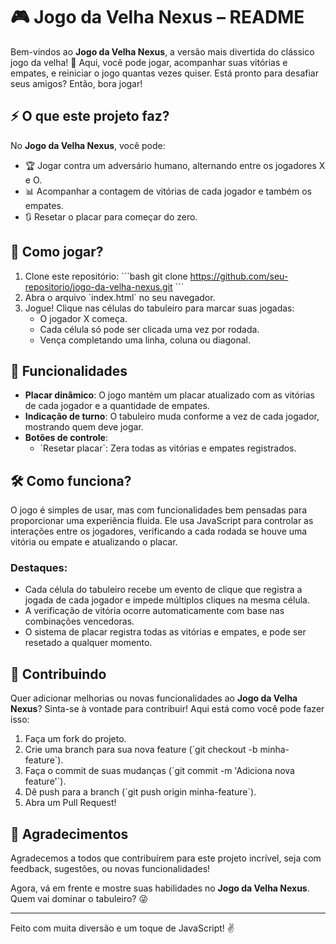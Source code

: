 # 🎮 Jogo da Velha Nexus – README

Bem-vindos ao **Jogo da Velha Nexus**, a versão mais divertida do clássico jogo da velha! 🚀 Aqui, você pode jogar, acompanhar suas vitórias e empates, e reiniciar o jogo quantas vezes quiser. Está pronto para desafiar seus amigos? Então, bora jogar!

## ⚡ O que este projeto faz?
No **Jogo da Velha Nexus**, você pode:
- 🏆 Jogar contra um adversário humano, alternando entre os jogadores X e O.
- 📊 Acompanhar a contagem de vitórias de cada jogador e também os empates.
- 🔃 Resetar o placar para começar do zero.

## 🚀 Como jogar?
1. Clone este repositório:
   \`\`\`bash
   git clone https://github.com/seu-repositorio/jogo-da-velha-nexus.git
   \`\`\`
2. Abra o arquivo \`index.html\` no seu navegador.
3. Jogue! Clique nas células do tabuleiro para marcar suas jogadas:
   - O jogador X começa.
   - Cada célula só pode ser clicada uma vez por rodada.
   - Vença completando uma linha, coluna ou diagonal.

## 🔧 Funcionalidades
- **Placar dinâmico**: O jogo mantém um placar atualizado com as vitórias de cada jogador e a quantidade de empates.
- **Indicação de turno**: O tabuleiro muda conforme a vez de cada jogador, mostrando quem deve jogar.
- **Botões de controle**:
  - \`Resetar placar\`: Zera todas as vitórias e empates registrados.

## 🛠️ Como funciona?
O jogo é simples de usar, mas com funcionalidades bem pensadas para proporcionar uma experiência fluida. Ele usa JavaScript para controlar as interações entre os jogadores, verificando a cada rodada se houve uma vitória ou empate e atualizando o placar.

### Destaques:
- Cada célula do tabuleiro recebe um evento de clique que registra a jogada de cada jogador e impede múltiplos cliques na mesma célula.
- A verificação de vitória ocorre automaticamente com base nas combinações vencedoras.
- O sistema de placar registra todas as vitórias e empates, e pode ser resetado a qualquer momento.

## 🤖 Contribuindo
Quer adicionar melhorias ou novas funcionalidades ao **Jogo da Velha Nexus**? Sinta-se à vontade para contribuir! Aqui está como você pode fazer isso:

1. Faça um fork do projeto.
2. Crie uma branch para sua nova feature (\`git checkout -b minha-feature\`).
3. Faça o commit de suas mudanças (\`git commit -m 'Adiciona nova feature'\`).
4. Dê push para a branch (\`git push origin minha-feature\`).
5. Abra um Pull Request!

## 🏅 Agradecimentos
Agradecemos a todos que contribuírem para este projeto incrível, seja com feedback, sugestões, ou novas funcionalidades!

Agora, vá em frente e mostre suas habilidades no **Jogo da Velha Nexus**. Quem vai dominar o tabuleiro? 😜

---

Feito com muita diversão e um toque de JavaScript! ✌️
